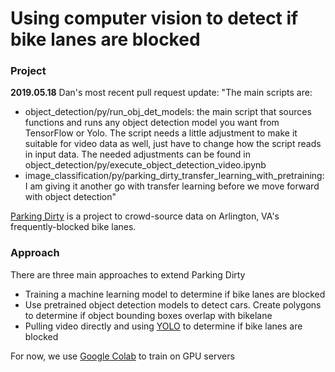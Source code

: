 # Using computer vision to detect if bike lanes are blocked
### Project
**2019.05.18**
Dan's most recent pull request update:
"The main scripts are:
* object_detection/py/run_obj_det_models: the main script that sources functions and runs any object detection model you want from TensorFlow or Yolo. The script needs a little adjustment to make it suitable for video data as well, just have to change how the script reads in input data. The needed adjustments can be found in object_detection/py/execute_object_detection_video.ipynb
* image_classification/py/parking_dirty_transfer_learning_with_pretraining: I am giving it another go with transfer learning before we move forward with object detection"

[Parking Dirty](http://parkingdirty.com "Parking Dirty") is a project to crowd-source data on Arlington, VA's frequently-blocked bike lanes.

### Approach
There are three main approaches to extend Parking Dirty
* Training a machine learning model to determine if bike lanes are blocked
* Use pretrained object detection models to detect cars. Create polygons to determine if object bounding boxes overlap with bikelane
* Pulling video directly and using [YOLO](https://pjreddie.com/darknet/yolo/) to determine if bike lanes are blocked

For now, we use [Google Colab](https://colab.research.google.com/notebooks/gpu.ipynb) to train on GPU servers
